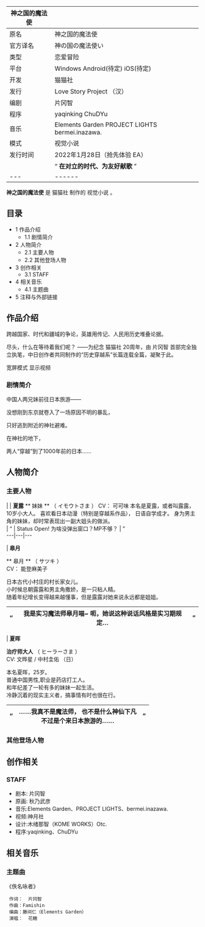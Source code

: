 |  神之国的魔法使  ||
|---|---|
|原名  |  神之国的魔法使   |
|官方译名  |  神の国の魔法使い   |
|类型  |  恋爱冒险   |
|平台  |  Windows  Android(待定)  iOS(待定)   |
|开发  |  猫猫社   |
|发行  |  Love Story Project  （汉）   |
|编剧  |  片冈智   |
|程序  |  yaqinking  ChuDYu   |
|音乐  |  Elements Garden  PROJECT LIGHTS  bermei.inazawa.   |
|模式  |  视觉小说   |
|发行时间  |  2022年1月28日（抢先体验 EA）   |
||  “    **在对立的时代、为友好献歌**   ”|
|---|------|
  
**神之国的魔法使** 是  猫猫社  制作的  视觉小说  。

##  目录

  * 1  作品介绍 
    * 1.1  剧情简介 
  * 2  人物简介 
    * 2.1  主要人物 
    * 2.2  其他登场人物 
  * 3  创作相关 
    * 3.1  STAFF 
  * 4  相关音乐 
    * 4.1  主题曲 
  * 5  注释与外部链接 

##  作品介绍

跨越国家、时代和疆域的争论，英雄用传记、人民用历史堆叠论据。

尽头，什么在等待着我们呢？ ——为纪念  猫猫社  20周年，由  片冈智  首部完全独立执笔，中日创作者共同制作的“历史穿越系”长篇连载全篇，凝聚于此。

宽屏模式  显示视频

###  剧情简介

中国人两兄妹前往日本旅游——

没想刚到东京就卷入了一场原因不明的暴乱，

只好逃到附近的神社避难。

在神社的地下，

两人“穿越”到了1000年前的日本……

##  人物简介

###  主要人物

|  |  **夏露** ** 妹妹  ** （  イモウトさま  ）  CV：  可可味  本名是夏露，或者叫露露，10岁小大人。  喜欢看日本动漫（特别是穿越系作品），  日语自学成才。  身为男主角的妹妹，却时常表现出一副大姐头的做派。  </br> |  “  |  Status Open!  为啥没弹出窗口？MP不够？  |  ”   
---|---|---  
  
  
  
  
  
|  **皋月**  

** 皋月  ** （  サツキ  ）  
CV：  能登麻美子  
  
日本古代小村庄的村长家女儿。  
小时候总朝露露和男主角撒娇，是一只粘人精。  
随着年纪增长变得越来越懂事，但是露露对她来说永远都是姐姐。  

|  “  |  我是实习魔法师皋月喵~  呃，她说这种说话风格是实习期规定…  |  ”   
---|---|---  
  
  
  
  
  
|  **夏晖**  

**治疗师大人** （  ヒーラーさま  ）  
CV:  文晔星  /  中村圭佑  （日）  
  
本名夏晖，25岁。  
普通中国男性,职业是药店打工人。  
和年纪差了一轮有多的妹妹一起生活。  
冷静沉着的现实主义者，搞事情有时也很在行。  

|  “  |  ……我真不是魔法师，  也不是什么神仙下凡  </br> 不过是个来日本旅游的……  |  ”   
---|---|---  
  
  
  
###  其他登场人物

##  创作相关

###  STAFF

  * 剧本:  片冈智 
  * 原画:  秋乃武彦 
  * 音乐:Elements Garden、PROJECT LIGHTS、bermei.inazawa. 
  * 视频:神月社 
  * 设计:木绪那智（KOME WORKS）Otc. 
  * 程序:yaqinking、ChuDYu 

##  相关音乐

###  主题曲

《佚名咏者》

     作词：  片冈智 
     作曲：Famishin 
     编曲：藤间仁（Elements Garden） 
     演唱：  花糖 